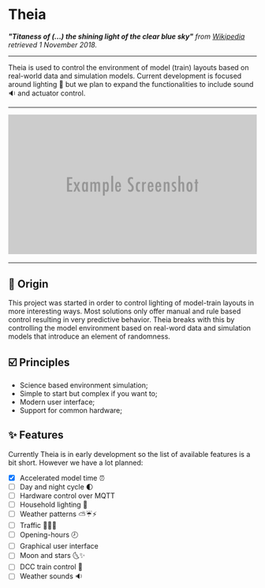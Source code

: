 # Theia

***"Titaness of (...) the shining light of the clear blue sky"**
from [Wikipedia](https://en.wikipedia.org/wiki/Theia) retrieved 1 November 2018.*

---

Theia is used to control the environment of model (train) layouts based
on real-world data and simulation models. Current development is focused
around lighting 🌄 but we plan to expand the functionalities to include
sound 🔉 and actuator control.

---

![](images/header.png)

---

## 🌱 Origin

This project was started in order to control lighting of model-train
layouts in more interesting ways. Most solutions only offer manual
and rule based control resulting in very predictive behavior. Theia
breaks with this by controlling the model environment based on real-word
data and simulation models that introduce an element of randomness.

## ☑️ Principles

-   Science based environment simulation;
-   Simple to start but complex if you want to;
-   Modern user interface;
-   Support for common hardware;

## ✨ Features

Currently Theia is in early development so the list of available features
is a bit short. However we have a lot planned:

-   [x] Accelerated model time ⏰
-   [ ] Day and night cycle 🌓
-   [ ] Hardware control over MQTT
-   [ ] Household lighting 🏡
-   [ ] Weather patterns ⛅️☔⚡️
-   [ ] Traffic 🚗🚕🚌
-   [ ] Opening-hours 🕗
-   [ ] Graphical user interface
-   [ ] Moon and stars 🌜✨
-   [ ] DCC train control 🚂
-   [ ] Weather sounds 🔉
